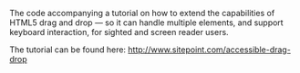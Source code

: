 The code accompanying a tutorial on how to extend the capabilities of HTML5 drag and drop — so it can handle multiple elements, and support keyboard interaction, for sighted and screen reader users.

The tutorial can be found here: http://www.sitepoint.com/accessible-drag-drop
